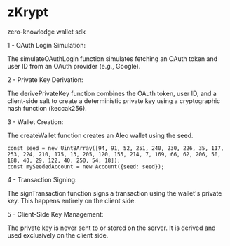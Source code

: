 # zKrypt
zero-knowledge wallet sdk

1 - OAuth Login Simulation:

The simulateOAuthLogin function simulates fetching an OAuth token and user ID from an OAuth provider (e.g., Google).

2 - Private Key Derivation:

The derivePrivateKey function combines the OAuth token, user ID, and a client-side salt to create a deterministic private key using a cryptographic hash function (keccak256).

3 - Wallet Creation:

The createWallet function creates an Aleo wallet using the seed.
```
const seed = new Uint8Array([94, 91, 52, 251, 240, 230, 226, 35, 117, 253, 224, 210, 175, 13, 205, 120, 155, 214, 7, 169, 66, 62, 206, 50, 188, 40, 29, 122, 40, 250, 54, 18]);
const mySeededAccount = new Account({seed: seed});
```

4 - Transaction Signing:

The signTransaction function signs a transaction using the wallet's private key. This happens entirely on the client side.

5 - Client-Side Key Management:

The private key is never sent to or stored on the server. It is derived and used exclusively on the client side.
